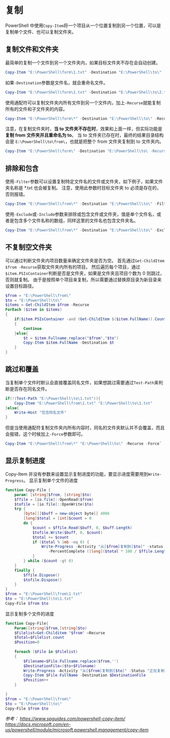 # 复制

PowerShell 中使用`Copy-Item`将一个项目从一个位置复制到另一个位置，可以是复制单个文件、也可以复制文件夹。

## 复制文件和文件夹

最简单的复制一个文件到另一个文件夹内，如果目标文件夹不存在会自动创建。

```powershell
Copy-Item "E:\PowerShell\form\1.txt" -Destination "E:\PowerShell\to\"
```

如果`-Destination`参数是文件名，就会重命名文件。

```powershell
Copy-Item "E:\PowerShell\form\1.txt" -Destination "E:\PowerShell\to\2.txt"
```

使用通配符可以复制文件夹内所有文件到另一个文件内，加上`-Recurse`就能复制所有的文件和子文件夹的内容。

```powershell
Copy-Item "E:\PowerShell\form\*" -Destination "E:\PowerShell\to\" -Recurse
```

注意，在复制文件夹时，**当 to 文件夹不存在时**，效果和上面一样，但实际功能是**复制 from 文件夹并且重命名为 to**。
当 to 文件夹已存在时，最终的结果目录结构会是 `E:\PowerShell\to\from\`，也就是把整个 from 文件夹复制到 to 文件夹内。

```powershell
Copy-Item "E:\PowerShell\form\" -Destination "E:\PowerShell\to\ -Recurse"
```

## 排除和包含

使用`-Filter`参数可以设置复制特定文件名的文件或文件夹，如下例子，如果文件夹名称是 *.txt 也会被复制。
注意，使用此参数时目标文件夹 to 必须是存在的，否则报错。

```powershell
Copy-Item "E:\PowerShell\from\*" -Destination "E:\PowerShell\to\" -Filter '*.txt'
```

使用`-Exclude`或`-Include`参数来排除或包含文件或文件夹，值是单个文件名，或者是包含多个文件名称的数组，同样这里的文件名也包含文件夹名。

```powershell
Copy-Item "E:\PowerShell\from\*" -Destination "E:\PowerShell\to\" -Exclude '*.pdf'
```

## 不复制空文件夹

可以通过判断文件夹内项目数量来确定文件夹是否为空。
首先通过`Get-ChildItem $from -Recurse`获取文件夹内所有的项目。
然后遍历每个项目，通过`$item.PSIsContainer`判断是否是文件夹，如果是文件夹且项目个数为 0 则跳过，否则就复制。
由于是按照单个项目来复制，所以需要通过替换原目录为新目录来设置目标路径。

```powershell
$from = "E:\PowerShell\from\"
$to = "E:\PowerShell\to\"
$items = Get-ChildItem $from -Recurse
ForEach ($item in $items)
{
    if($item.PSIsContainer -and (Get-ChildItem $($item.FullName)).Count -eq 0)
    {
        Continue
    }else{
        $t = $item.Fullname.replace("$from","$to")
        Copy-Item $item.FullName -Destination $t
    }
}
```

## 跳过和覆盖

当复制单个文件时默认会直接覆盖同名文件，如果想跳过需要通过`Test-Path`来判断是否存在同名文件。

```powershell
if(!(Test-Path "E:\PowerShell\to\1.txt")){
    Copy-Item "E:\PowerShell\from\1.txt" "E:\PowerShell\to\1.txt"
}else{
    Write-Host "包含同名文件"
}
```

但是当使用通配符复制文件夹内所有内容时，同名的文件夹默认并不会覆盖，而且会报错，这个时候加上`-Force`参数即可。

```powershell
Copy-Item "E:\PowerShell\from\*" "E:\PowerShell\to\" -Recurse -Force`
```

## 显示复制进度

Copy-Item 并没有参数来设置显示复制进度的功能，要显示进度需要用到`Write-Progress`。
显示复制单个文件的进度

```powershell
function Copy-File {
    param( [string]$from, [string]$to)
    $ffile = [io.file]::OpenRead($from)
    $tofile = [io.file]::OpenWrite($to)
    try {
        [byte[]]$buff = new-object byte[] 4096
        [long]$total = [int]$count = 0
        do {
            $count = $ffile.Read($buff, 0, $buff.Length)
            $tofile.Write($buff, 0, $count)
            $total += $count
            if ($total % 1mb -eq 0) {
                Write-Progress -Activity "从[$from]复制到[$to]" -status "复制中" `
                   -PercentComplete ([long]($total * 100 / $ffile.Length))
            }
        } while ($count -gt 0)
    }
    finally {
        $ffile.Dispose()
        $tofile.Dispose()
    }
}
$from = "E:\PowerShell\from\1.txt"
$to = "E:\PowerShell\to\1.txt"
Copy-File $from $to
```

显示复制多个文件的进度

```powershell
function Copy-File{
    Param([string]$from,[string]$to)
    $Filelist=Get-Childitem "$from" –Recurse
    $Total=$Filelist.count
    $Position=0
 
    foreach ($File in $Filelist)
    {
        $Filename=$File.Fullname.replace($from,'')
        $DestinationFile=($to+$Filename)
        Write-Progress -Activity "从[$from]复制到[$to]" -Status "正在复制[$Filename]" -PercentComplete (($Position/$total)*100)
        Copy-Item $File.FullName -Destination $DestinationFile
        $Position++
    }
 
}
$from = "E:\PowerShell\from\"
$to = "E:\PowerShell\to\"
Copy-File $from $to
```

*参考：*
*<https://www.spguides.com/powershell-copy-item/>*
*<https://docs.microsoft.com/en-us/powershell/module/microsoft.powershell.management/copy-item>*

